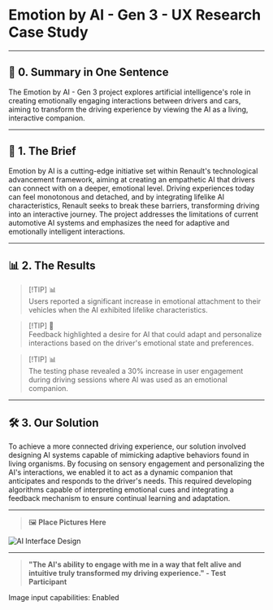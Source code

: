 # Emotion by AI - Gen 3 - UX Research Case Study

---

## 📖 **0. Summary in One Sentence**

The Emotion by AI - Gen 3 project explores artificial intelligence's role in creating emotionally engaging interactions between drivers and cars, aiming to transform the driving experience by viewing the AI as a living, interactive companion.

---

## 💬 **1. The Brief**

Emotion by AI is a cutting-edge initiative set within Renault's technological advancement framework, aiming at creating an empathetic AI that drivers can connect with on a deeper, emotional level. Driving experiences today can feel monotonous and detached, and by integrating lifelike AI characteristics, Renault seeks to break these barriers, transforming driving into an interactive journey. The project addresses the limitations of current automotive AI systems and emphasizes the need for adaptive and emotionally intelligent interactions.

---

## 📊 **2. The Results**

> [!TIP] 📊  
> Users reported a significant increase in emotional attachment to their vehicles when the AI exhibited lifelike characteristics.  

> [!TIP] 💬  
> Feedback highlighted a desire for AI that could adapt and personalize interactions based on the driver's emotional state and preferences.  

> [!TIP] 📊  
> The testing phase revealed a 30% increase in user engagement during driving sessions where AI was used as an emotional companion.  

---

## 🛠️ **3. Our Solution**

To achieve a more connected driving experience, our solution involved designing AI systems capable of mimicking adaptive behaviors found in living organisms. By focusing on sensory engagement and personalizing the AI's interactions, we enabled it to act as a dynamic companion that anticipates and responds to the driver's needs. This required developing algorithms capable of interpreting emotional cues and integrating a feedback mechanism to ensure continual learning and adaptation.

---

> 🖼️ **Place Pictures Here**  

![AI Interface Design](https://via.placeholder.com/150)

---

> **"The AI's ability to engage with me in a way that felt alive and intuitive truly transformed my driving experience." - Test Participant**  

Image input capabilities: Enabled
